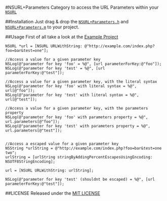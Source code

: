 #NSURL+Parameters
Category to access the URL Parameters within your [`NSURL`](https://developer.apple.com/library/ios/documentation/Cocoa/Reference/Foundation/Classes/NSURL_Class/Reference/Reference.html)

##Installation
Just drag & drop the [`NSURL+Parameters.h`](NSURL+Parameters/NSURL+Parameters.h) and [`NSURL+Parameters.m`](NSURL+Parameters/NSURL+Parameters.m) to your project.


##Usage
First of all take a look at the [Example Project](Example/Classes/ExampleViewController.m)

``` objc
NSURL *url = [NSURL URLWithString: @"http://example.com/index.php?foo=bar&test=one"];

//Access a value for a given parameter key
NSLog(@"parameter for key 'foo' = %@", [url parameterForKey:@"foo"]);
NSLog(@"parameter for key 'test' = %@", [url parameterForKey:@"test"]);

//Access a value for a given parameter key, with the literal syntax
NSLog(@"parameter for key 'foo' with literal syntax = %@", url[@"foo"]);
NSLog(@"parameter for key 'test' with literal syntax = %@", url[@"test"]);

//Access a value for a given parameter key, with the parameters property
NSLog(@"parameter for key 'foo' with parameters property = %@", url.parameters[@"foo"]);
NSLog(@"parameter for key 'test' with parameters property = %@", url.parameters[@"test"]);


//Access a escaped value for a given parameter key
NSString *urlString = @"http://example.com/index.php?foo=bar&test=one two";
urlString = [urlString stringByAddingPercentEscapesUsingEncoding: NSUTF8StringEncoding];

url = [NSURL URLWithString: urlString];

NSLog(@"parameter for key 'test' (shouldnt be escaped) = %@", [url parameterForKey:@"test"]);
```

##LICENSE
Released under the [MIT LICENSE](LICENSE)